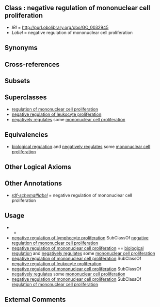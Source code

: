 
## Class : negative regulation of mononuclear cell proliferation

 * *IRI* = http://purl.obolibrary.org/obo/GO_0032945
 * *Label* = negative regulation of mononuclear cell proliferation

## Synonyms


## Cross-references


## Subsets


## Superclasses

 * [regulation of mononuclear cell proliferation](../../GO/44/GO_0032944.md)
 * [negative regulation of leukocyte proliferation](../../GO/64/GO_0070664.md)
 * [negatively regulates](../../RO/12/RO_0002212.md) some [mononuclear cell proliferation](../../GO/43/GO_0032943.md)

## Equivalencies

 * [biological regulation](../../GO/07/GO_0065007.md) and [negatively regulates](../../RO/12/RO_0002212.md) some [mononuclear cell proliferation](../../GO/43/GO_0032943.md)

## Other Logical Axioms


## Other Annotations

 * *[rdf-schema#label](../../el/rdf-schema#label.md)* = negative regulation of mononuclear cell proliferation

## Usage

 * -
 * [negative regulation of lymphocyte proliferation](../../GO/72/GO_0050672.md) SubClassOf [negative regulation of mononuclear cell proliferation](../../GO/45/GO_0032945.md)
 * [negative regulation of mononuclear cell proliferation](../../GO/45/GO_0032945.md) == [biological regulation](../../GO/07/GO_0065007.md) and [negatively regulates](../../RO/12/RO_0002212.md) some [mononuclear cell proliferation](../../GO/43/GO_0032943.md)
 * [negative regulation of mononuclear cell proliferation](../../GO/45/GO_0032945.md) SubClassOf [negative regulation of leukocyte proliferation](../../GO/64/GO_0070664.md)
 * [negative regulation of mononuclear cell proliferation](../../GO/45/GO_0032945.md) SubClassOf [negatively regulates](../../RO/12/RO_0002212.md) some [mononuclear cell proliferation](../../GO/43/GO_0032943.md)
 * [negative regulation of mononuclear cell proliferation](../../GO/45/GO_0032945.md) SubClassOf [regulation of mononuclear cell proliferation](../../GO/44/GO_0032944.md)

## External Comments


